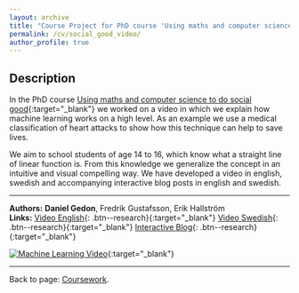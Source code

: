 ```yaml
---
layout: archive
title: "Course Project for PhD course 'Using maths and computer science to do social good'"
permalink: /cv/social_good_video/
author_profile: true
---
```




## Description

In the PhD course [Using maths and computer science to do social good](https://uppsala.instructure.com/courses/51420){:target="_blank"}
we worked on a video in which we explain how machine learning works on a high level. As an example we use a medical 
classification of heart attacks to show how this technique can help to save lives.

We aim to school students of age 14 to 16, which know what a straight line of linear function is. From this knowledge
we generalize the concept in an intuitive and visual compelling way. We have developed a video in english, swedish and
accompanying interactive blog posts in english and swedish.

---
**Authors:** **Daniel Gedon**, Fredrik Gustafsson, Erik Hallström\
**Links:** [Video English](https://www.youtube.com/watch?v=5G4cmSh4s-4){: .btn--research}{:target="_blank"}
[Video Swedish](https://www.youtube.com/watch?v=WKsxZ5fGvF0&t=0s){: .btn--research}{:target="_blank"}
[Interactive Blog](https://educaora.com/@MachineLearningDoc){: .btn--research}{:target="_blank"}

[![Machine Learning Video](https://img.youtube.com/vi/5G4cmSh4s-4/0.jpg)](https://www.youtube.com/watch?v=5G4cmSh4s-4 "Machine Learning Video"){:target="_blank"}

---
Back to page: [Coursework](\cv\coursework).
